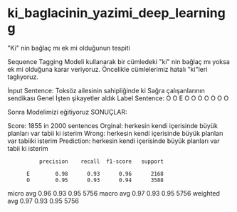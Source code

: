 # ki_baglacinin_yazimi_deep_learningg
 "Ki" nin bağlaç mı ek mi olduğunun tespiti
 
 
Sequence Tagging Modeli kullanarak bir cümledeki "ki" nin bağlaç mı yoksa ek mi olduğuna karar veriyoruz.
Öncelikle cümlelerimiz hatalı "ki"leri taglıyoruz.

İnput Sentence: Toksöz ailesinin sahipliğinde ki Sağra çalışanlarının sendikası Genel İşten şikayetler aldık
Label Sentence: O O E O O O O O O O

Sonra Modelimizi eğitiyoruz
SONUÇLAR:

Score: 1855 in 2000 sentences
Orginal: herkesin kendi içerisinde büyük planları var tabii ki isterim
Wrong: herkesin kendi içerisinde büyük planları var tabiiki isterim
Prediction: herkesin kendi içerisinde büyük planları var tabii ki isterim


              precision    recall  f1-score   support

          E        0.98      0.93      0.96      2168
          O        0.95      0.93      0.94      3588

   micro avg       0.96      0.93      0.95      5756
   macro avg       0.97      0.93      0.95      5756
weighted avg       0.97      0.93      0.95      5756
